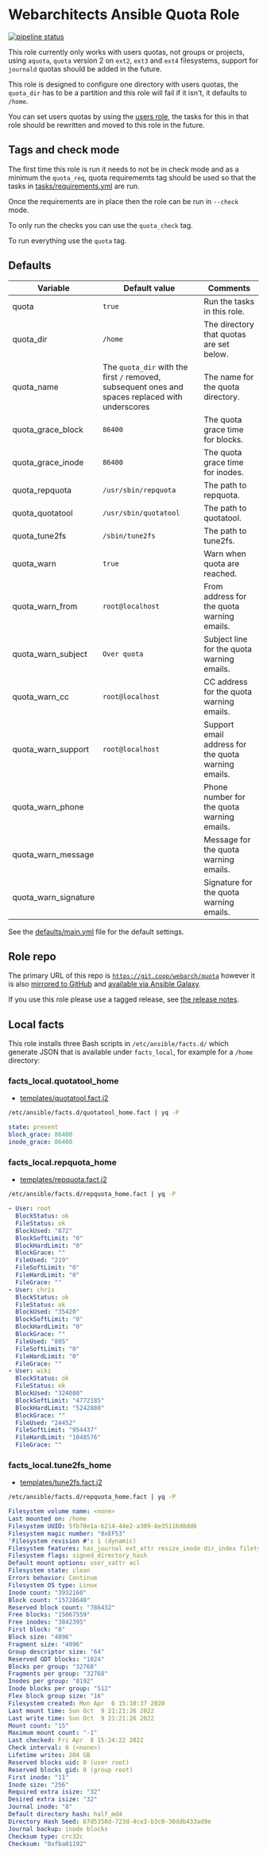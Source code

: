 # Webarchitects Ansible Quota Role

[![pipeline status](https://git.coop/webarch/quota/badges/master/pipeline.svg)](https://git.coop/webarch/quota/-/commits/master)

This role currently only works with users quotas, not groups or projects, using `aquota`, `quota` version 2 on `ext2`, `ext3` and `ext4` filesystems, support for `journald` quotas should be added in the future.

This role is designed to configure one directory with users quotas, the `quota_dir` has to be a partition and this role will fail if it isn't, it defaults to `/home`.

You can set users quotas by using the [users role](https://git.coop/webarch/users), the tasks for this in that role should be rewritten and moved to this role in the future.

## Tags and check mode

The first time this role is run it needs to not be in check mode and as a minimum the `quota_req`, quota requirememts tag should be used so that the tasks in [tasks/requirements.yml](tasks/requirements.yml) are run.

Once the requirements are in place then the role can be run in `--check` mode.

To only run the checks you can use the `quota_check` tag.

To run everything use the `quota` tag.

## Defaults

| Variable             | Default value                                                                                    | Comments                                            |
|----------------------|--------------------------------------------------------------------------------------------------|-----------------------------------------------------|
| quota                | `true`                                                                                           | Run the tasks in this role.                         |
| quota_dir            | `/home`                                                                                          | The directory that quotas are set below.            |
| quota_name           | The `quota_dir` with the first `/` removed, subsequent ones and spaces replaced with underscores | The name for the quota directory.                   |
| quota_grace_block    | `86400`                                                                                          | The quota grace time for blocks.                    |
| quota_grace_inode    | `86400`                                                                                          | The quota grace time for inodes.                    |
| quota_repquota       | `/usr/sbin/repquota`                                                                             | The path to repquota.                               |
| quota_quotatool      | `/usr/sbin/quotatool`                                                                            | The path to quotatool.                              |
| quota_tune2fs        | `/sbin/tune2fs`                                                                                  | The path to tune2fs.                                |
| quota_warn           | `true`                                                                                           | Warn when quota are reached.                        |
| quota_warn_from      | `root@localhost`                                                                                 | From address for the quota warning emails.          |
| quota_warn_subject   | `Over quota`                                                                                     | Subject line for the quota warning emails.          |
| quota_warn_cc        | `root@localhost`                                                                                 | CC address for the quota warning emails.            |
| quota_warn_support   | `root@localhost`                                                                                 | Support email address for the quota warning emails. |
| quota_warn_phone     |                                                                                                  | Phone number for the quota warning emails.          |
| quota_warn_message   |                                                                                                  | Message for the quota warning emails.               |
| quota_warn_signature |                                                                                                  | Signature for the quota warning emails.             |

See the [defaults/main.yml](defaults/main.yml) file for the default settings.

## Role repo

The primary URL of this repo is [`https://git.coop/webarch/quota`](https://git.coop/webarch/quota) however it is also [mirrored to GitHub](https://github.com/webarch-coop/ansible-role-quota) and [available via Ansible Galaxy](https://galaxy.ansible.com/chriscroome/quota).

If you use this role please use a tagged release, see [the release notes](https://git.coop/webarch/quota/-/releases).

## Local facts

This role installs three Bash scripts in `/etc/ansible/facts.d/` which generate JSON that is available under `facts_local`, for example for a `/home` directory:

### facts_local.quotatool_home

* [templates/quotatool.fact.j2](templates/quotatool.fact.j2)

```bash
/etc/ansible/facts.d/quotatool_home.fact | yq -P
```
```yaml
state: present
block_grace: 86400
inode_grace: 86400
```

### facts_local.repquota_home

* [templates/repquota.fact.j2](templates/repquota.fact.j2)

```bash
/etc/ansible/facts.d/repquota_home.fact | yq -P
```
```yaml
- User: root
  BlockStatus: ok
  FileStatus: ok
  BlockUsed: "872"
  BlockSoftLimit: "0"
  BlockHardLimit: "0"
  BlockGrace: ""
  FileUsed: "219"
  FileSoftLimit: "0"
  FileHardLimit: "0"
  FileGrace: ""
- User: chris
  BlockStatus: ok
  FileStatus: ok
  BlockUsed: "35420"
  BlockSoftLimit: "0"
  BlockHardLimit: "0"
  BlockGrace: ""
  FileUsed: "805"
  FileSoftLimit: "0"
  FileHardLimit: "0"
  FileGrace: ""
- User: wiki
  BlockStatus: ok
  FileStatus: ok
  BlockUsed: "324080"
  BlockSoftLimit: "4772185"
  BlockHardLimit: "5242880"
  BlockGrace: ""
  FileUsed: "24452"
  FileSoftLimit: "954437"
  FileHardLimit: "1048576"
  FileGrace: ""
```
### facts_local.tune2fs_home

* [templates/tune2fs.fact.j2](templates/tune2fs.fact.j2)

```bash
/etc/ansible/facts.d/repquota_home.fact | yq -P
```
```yaml
Filesystem volume name: <none>
Last mounted on: /home
Filesystem UUID: 5fb78e1a-b214-44e2-a309-8e35116d8dd6
Filesystem magic number: "0xEF53"
'Filesystem revision #': 1 (dynamic)
Filesystem features: has_journal ext_attr resize_inode dir_index filetype needs_recovery extent 64bit flex_bg sparse_super large_file huge_file dir_nlink extra_isize metadata_csum
Filesystem flags: signed_directory_hash
Default mount options: user_xattr acl
Filesystem state: clean
Errors behavior: Continue
Filesystem OS type: Linux
Inode count: "3932160"
Block count: "15728640"
Reserved block count: "786432"
Free blocks: "15067559"
Free inodes: "3842395"
First block: "0"
Block size: "4096"
Fragment size: "4096"
Group descriptor size: "64"
Reserved GDT blocks: "1024"
Blocks per group: "32768"
Fragments per group: "32768"
Inodes per group: "8192"
Inode blocks per group: "512"
Flex block group size: "16"
Filesystem created: Mon Apr  6 15:10:37 2020
Last mount time: Sun Oct  9 21:21:26 2022
Last write time: Sun Oct  9 21:21:26 2022
Mount count: "15"
Maximum mount count: "-1"
Last checked: Fri Apr  8 15:24:22 2022
Check interval: 0 (<none>)
Lifetime writes: 204 GB
Reserved blocks uid: 0 (user root)
Reserved blocks gid: 0 (group root)
First inode: "11"
Inode size: "256"
Required extra isize: "32"
Desired extra isize: "32"
Journal inode: "8"
Default directory hash: half_md4
Directory Hash Seed: 67d5358d-723d-4ce3-b3c0-30ddb433ad9e
Journal backup: inode blocks
Checksum type: crc32c
Checksum: "0xfba01192"
```
